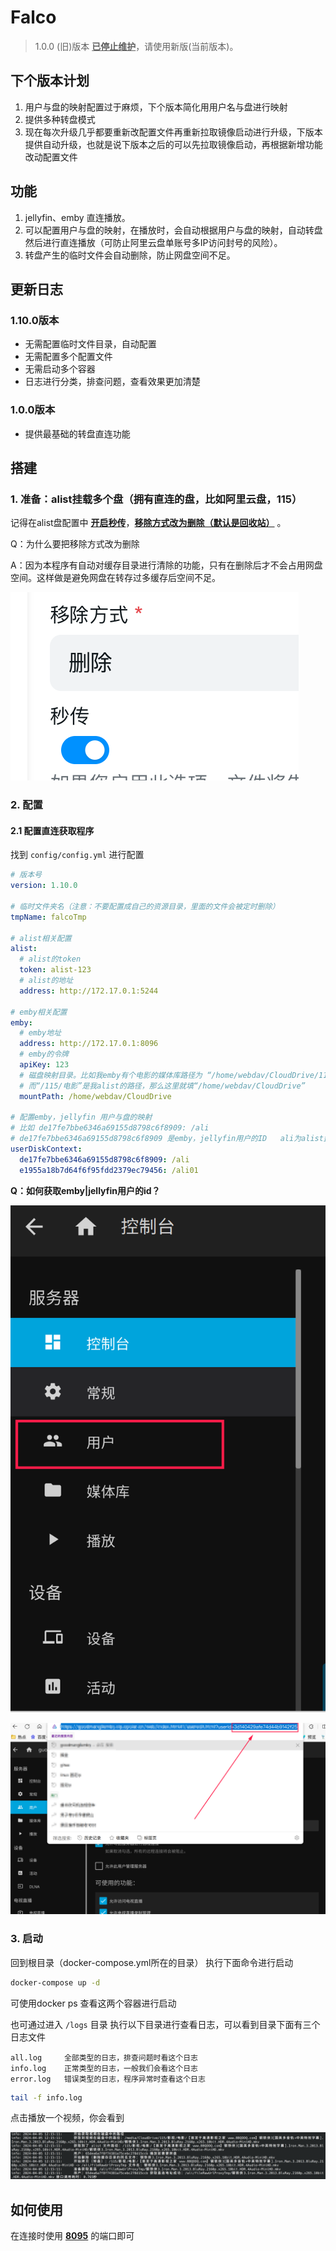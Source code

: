 # Falco

> 1.0.0 (旧)版本 **<u>已停止维护</u>**，请使用新版(当前版本)。

## 下个版本计划
1. 用户与盘的映射配置过于麻烦，下个版本简化用用户名与盘进行映射
2. 提供多种转盘模式
3. 现在每次升级几乎都要重新改配置文件再重新拉取镜像启动进行升级，下版本提供自动升级，也就是说下版本之后的可以先拉取镜像启动，再根据新增功能改动配置文件

## 功能

1. jellyfin、emby 直连播放。
2. 可以配置用户与盘的映射，在播放时，会自动根据用户与盘的映射，自动转盘然后进行直连播放（可防止阿里云盘单账号多IP访问封号的风险）。
3. 转盘产生的临时文件会自动删除，防止网盘空间不足。

## 更新日志
### 1.10.0版本
- 无需配置临时文件目录，自动配置
- 无需配置多个配置文件
- 无需启动多个容器
- 日志进行分类，排查问题，查看效果更加清楚
### 1.0.0版本
- 提供最基础的转盘直连功能

## 搭建

### 1. 准备：alist挂载多个盘（拥有直连的盘，比如阿里云盘，115）

记得在alist盘配置中 **<u>开启秒传</u>**，**<u>移除方式改为删除（默认是回收站）</u>** 。

Q：为什么要把移除方式改为删除

A：因为本程序有自动对缓存目录进行清除的功能，只有在删除后才不会占用网盘空间。这样做是避免网盘在转存过多缓存后空间不足。

​![image](assets/image-20240130114921-9txb12m.png)​


### 2. 配置

#### 2.1 配置直连获取程序

找到 `config/config.yml`​​ 进行配置

```yml
# 版本号
version: 1.10.0

# 临时文件夹名（注意：不要配置成自己的资源目录，里面的文件会被定时删除）
tmpName: falcoTmp

# alist相关配置
alist:
  # alist的token
  token: alist-123
  # alist的地址
  address: http://172.17.0.1:5244

# emby相关配置
emby: 
  # emby地址
  address: http://172.17.0.1:8096
  # emby的令牌
  apiKey: 123
  # 磁盘映射目录。比如我emby有个电影的媒体库路径为 “/home/webdav/CloudDrive/115/电影”
  # 而“/115/电影”是我alist的路径，那么这里就填“/home/webdav/CloudDrive”
  mountPath: /home/webdav/CloudDrive

# 配置emby，jellyfin 用户与盘的映射
# 比如 de17fe7bbe6346a69155d8798c6f8909: /ali
# de17fe7bbe6346a69155d8798c6f8909 是emby，jellyfin用户的ID   ali为alist盘（暂时只支持一级目录）
userDiskContext:
  de17fe7bbe6346a69155d8798c6f8909: /ali
  e1955a18b7d64f6f95fdd2379ec79456: /ali01

```

**Q：如何获取emby|jellyfin用户的id？**

​![image](assets/image-20240125140421-p3zua1e.png)​

​![image](assets/image-20240125140804-dp0tvdr.png)​

### 3. 启动

回到根目录（docker-compose.yml所在的目录）​ 执行下面命令进行启动

```sh
docker-compose up -d
```

可使用docker ps 查看这两个容器进行启动

也可通过进入 `/logs`​​ 目录 执行以下目录进行查看日志，可以看到目录下面有三个日志文件
```text
all.log     全部类型的日志，排查问题时看这个日志
info.log    正常类型的日志，一般我们会看这个日志
error.log   错误类型的日志，程序异常时查看这个日志
```

```sh
tail -f info.log
```
点击播放一个视频，你会看到

![alt text](assets/屏幕截图_20240419_201711.png)

## 如何使用

在连接时使用 **<u>8095</u>**  的端口即可
